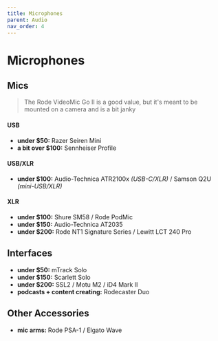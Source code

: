 ```yaml
---
title: Microphones
parent: Audio
nav_order: 4
---
```

# Microphones

## Mics

> The Rode VideoMic Go II is a good value, but it's meant to be mounted on a camera and is a bit janky 

#### USB

- **under $50:** Razer Seiren Mini
- **a bit over $100:** Sennheiser Profile

#### USB/XLR

- **under $100:** Audio-Technica ATR2100x *(USB-C/XLR)* / Samson Q2U *(mini-USB/XLR)*

#### XLR

- **under $100:** Shure SM58 / Rode PodMic
- **under $150:** Audio-Technica AT2035
- **under $200:** Rode NT1 Signature Series / Lewitt LCT 240 Pro

## Interfaces

- **under $50:** mTrack Solo
- **under $150:** Scarlett Solo
- **under $200:** SSL2 / Motu M2 / iD4 Mark II
- **podcasts + content creating:** Rodecaster Duo

## Other Accessories

- **mic arms:** Rode PSA-1 / Elgato Wave
